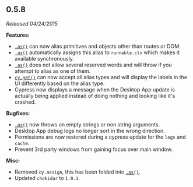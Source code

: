 ## 0.5.8

*Released 04/24/2015*

**Features:**

- [`.as()`](/api/commands/as) can now alias primitives and objects other than routes or DOM.
- [`.as()`](/api/commands/as) automatically assigns this alias to `runnable.ctx` which makes it available synchronously.
- [`.as()`](/api/commands/as) does not allow several reserved words and will throw if you attempt to alias as one of them.
- [`cy.get()`](/api/commands/get) can now accept all alias types and will display the labels in the UI differently based on the alias type.
- Cypress now displays a message when the Desktop App update is actually being applied instead of doing nothing and looking like it's crashed.

**Bugfixes:**

- [`.as()`](/api/commands/as) now throws on empty strings or non string arguments.
- Desktop App debug logs no longer sort in the wrong direction.
- Permissions are now restored during a cypress update for the `logs` and `cache`.
- Prevent 3rd party windows from gaining focus over main window.

**Misc:**

- Removed `cy.assign`, this has been folded into [`.as()`](/api/commands/as).
- Updated `chokidar` to `1.0.1`.


